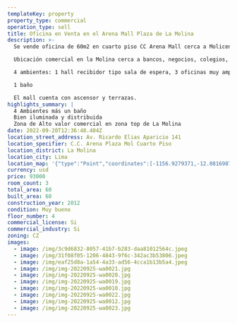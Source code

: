```yaml
---
templateKey: property
property_type: commercial
operation_type: sell
title: Oficina en Venta en el Arena Mall Plaza de La Molina
description: >-
  Se vende oficina de 60m2 en cuarto piso CC Arena Mall cerca a Molicentro 

  Ubicación comercial en la Molina cerca a bancos, negocios, colegios, universidades, iglesia, Tottus, Promart a 2 minutos de Wong de La Planicie 

  4 ambientes: 1 hall recibidor tipo sala de espera, 3 oficinas muy amplias con puertas de vidrio y mobiliario empotrado. 

  1 baño 

  El mall cuenta con ascensor y terrazas. 
highlights_summary: |
  4 Ambientes más un baño
  Bien iluminada y distribuida
  Zona de Alto valor comercial en zona top de La Molina
date: 2022-09-20T12:36:48.404Z
location_street_address: Av. Ricardo Elias Aparicio 141
location_specifier: C.C. Arena Plaza Mol Cuarto Piso
location_district: La Molina
location_city: Lima
location_map: '{"type":"Point","coordinates":[-1156.9279371,-12.0816987]}'
currency: usd
price: 93000
room_count: 3
total_area: 60
built_area: 60
construction_year: 2012
condition: Muy bueno
floor_number: 4
commercial_license: Si
commercial_industry: Si
zoning: CZ
images:
  - image: /img/3c9d6832-8057-41b7-b283-daa81012564c.jpeg
  - image: /img/31f08f05-1206-4843-9f6c-342ac3b53806.jpeg
  - image: /img/eaf25d8a-1a54-4a33-ad56-4cca1b13b5a4.jpeg
  - image: /img/img-20220925-wa0021.jpg
  - image: /img/img-20220925-wa0020.jpg
  - image: /img/img-20220925-wa0019.jpg
  - image: /img/img-20220925-wa0010.jpg
  - image: /img/img-20220925-wa0022.jpg
  - image: /img/img-20220925-wa0012.jpg
  - image: /img/img-20220925-wa0023.jpg
---
```

